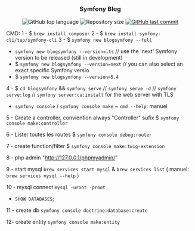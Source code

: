 <h3  align="center">
Symfony Blog
</h3>

<p align="center">
  <img alt="GitHub top language" src="https://img.shields.io/github/languages/top/ottodpc/symfony-blog">

  <img alt="Repository size" src="https://img.shields.io/github/repo-size/ottodpc/symfony-blog">

  <a href="https://github.com/NVGallery/poc_ambiance/commits/main">
    <img alt="GitHub last commit" src="https://img.shields.io/github/last-commit/ottodpc/symfony-blog">
  </a>

</p>


CMD:
1 - $ `brew install composer`
2 - $ `brew install symfony-cli/tap/symfony-cli`
3 - $ `symfony new blogsymfony --full`

- `symfony new blogsymfony --version=lts`
  // use the 'next' Symfony version to be released (still in development)
- $ `symfony new blogsymfony --version=next`
  // you can also select an exact specific Symfony versio
- $ `symfony new blogsymfony --version=5.4`

4 - $ `cd blogsymfony` && `symfony serve` // `symfony serve -d` // `symfony serve:log` // `symfony server:ca:install` for the web server with TLS

<!-- CMD -->

- `symfony console` / `symfony console make` ~ `cmd --help`: manuel

5 - Create a controller, conviention always "Controller" sufix
$ `symfony console make:controller`

6 - Lister toutes les routes
$ `symfony console debug:router`

7 - create function/filter
$ `symfony console make:twig-extension`

8 - php admin "http://127.0.0.1/phpmyadmin/"

9 - start mysql `brew services start mysql` & `brew services list` ( manuel: `brew services mysql --help` )

10 - mysql connect `mysql -uroot -proot`
- `SHOW DATABASES`;

11 - create db `symfony console doctrine:database:create`

12- create entity `symfony console make:entity`